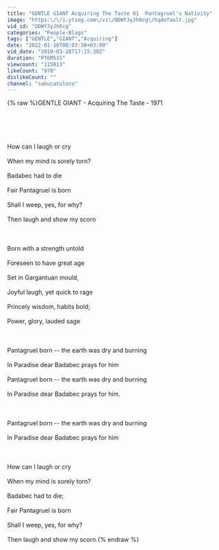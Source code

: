```yaml
---
title: "GENTLE GIANT Acquiring The Taste 01  Pantagruel's Nativity"
image: "https:\/\/i.ytimg.com\/vi\/ODWYJyJh6cg\/hqdefault.jpg"
vid_id: "ODWYJyJh6cg"
categories: "People-Blogs"
tags: ["GENTLE","GIANT","Acquiring"]
date: "2022-01-16T08:03:30+03:00"
vid_date: "2010-03-28T17:15:30Z"
duration: "PT6M51S"
viewcount: "115813"
likeCount: "970"
dislikeCount: ""
channel: "sabucatuloco"
---
```

{% raw %}GENTLE GIANT - Acquiring The Taste - 1971<br /><br /><br /><br /><br /><br />How can I laugh or cry<br /><br />When my mind is sorely torn?<br /><br />Badabec had to die<br /><br />Fair Pantagruel is born<br /><br />Shall I weep, yes, for why?<br /><br />Then laugh and show my scorn<br /><br /><br /><br />Born with a strength untold<br /><br />Foreseen to have great age<br /><br />Set in Gargantuan mould,<br /><br />Joyful laugh, yet quick to rage<br /><br />Princely wisdom, habits bold;<br /><br />Power, glory, lauded sage<br /><br /><br /><br />Pantagruel born -- the earth was dry and burning<br /><br />In Paradise dear Badabec prays for him<br /><br />Pantagruel born -- the earth was dry and burning<br /><br />In Paradise dear Badabec prays for him.<br /><br /><br /><br />Pantagruel born -- the earth was dry and burning<br /><br />In Paradise dear Badabec prays for him<br /><br /><br /><br />How can I laugh or cry<br /><br />When my mind is sorely torn?<br /><br />Badabec had to die;<br /><br />Fair Pantagruel is born<br /><br />Shall I weep, yes, for why?<br /><br />Then laugh and show my scorn.{% endraw %}
